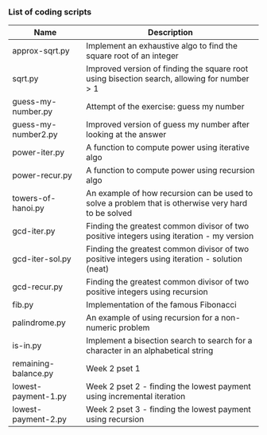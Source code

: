 ### List of coding scripts
| Name | Description |
| --- | --- |
| approx-sqrt.py | Implement an exhaustive algo to find the square root of an integer |
| sqrt.py | Improved version of finding the square root using bisection search, allowing for number > 1 |
| guess-my-number.py | Attempt of the exercise: guess my number |
| guess-my-number2.py | Improved version of guess my number after looking at the answer |
| power-iter.py | A function to compute power using iterative algo |
| power-recur.py | A function to compute power using recursion algo |
| towers-of-hanoi.py | An example of how recursion can be used to solve a problem that is otherwise very hard to be solved |
| gcd-iter.py | Finding the greatest common divisor of two positive integers using iteration - my version |
| gcd-iter-sol.py | Finding the greatest common divisor of two positive integers using iteration - solution (neat) |
| gcd-recur.py | Finding the greatest common divisor of two positive integers using recursion |
| fib.py | Implementation of the famous Fibonacci |
| palindrome.py | An example of using recursion for a non-numeric problem |
| is-in.py | Implement a bisection search to search for a character in an alphabetical string |
| remaining-balance.py | Week 2 pset 1 |
| lowest-payment-1.py | Week 2 pset 2 - finding the lowest payment using incremental iteration |
| lowest-payment-2.py | Week 2 pset 3 - finding the lowest payment using recursion |

